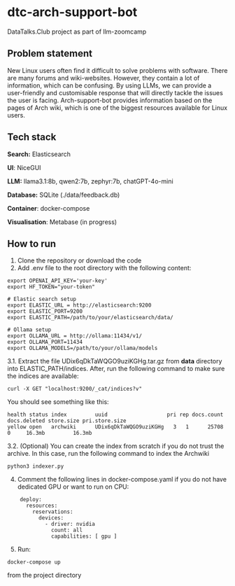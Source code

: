 # dtc-arch-support-bot
DataTalks.Club project as part of llm-zoomcamp

## Problem statement
New Linux users often find it difficult to solve problems with software. There are many forums and wiki-websites. However, they contain a lot of information, which can be confusing. By using LLMs, we can provide a user-friendly and customisable response that will directly tackle the issues the user is facing. Arch-support-bot provides information based on the pages of Arch wiki, which is one of the biggest resources available for Linux users.

## Tech stack
**Search:** Elasticsearch

**UI**: NiceGUI

**LLM:** llama3.1:8b, qwen2:7b, zephyr:7b, chatGPT-4o-mini

**Database:** SQLite (./data/feedback.db)

**Container**: docker-compose

**Visualisation**: Metabase (in progress)

## How to run
1. Clone the repository or download the code
2. Add .env file to the root directory with the following content:
~~~
export OPENAI_API_KEY='your-key'
export HF_TOKEN="your-token"

# Elastic search setup
export ELASTIC_URL = http://elasticsearch:9200
export ELASTIC_PORT=9200
export ELASTIC_PATH=/path/to/your/elasticsearch/data/

# Ollama setup
export OLLAMA_URL = http://ollama:11434/v1/
export OLLAMA_PORT=11434
export OLLAMA_MODELS=/path/to/your/ollama/models
~~~
3.1. Extract the file UDix6qDkTaWQGO9uziKGHg.tar.gz from **data** directory into ELASTIC_PATH/indices. After, run the following command to make sure the indices are available:
~~~
curl -X GET "localhost:9200/_cat/indices?v"
~~~
You should see something like this:
~~~
health status index         uuid                   pri rep docs.count docs.deleted store.size pri.store.size
yellow open   archwiki      UDix6qDkTaWQGO9uziKGHg   3   1      25708            0     16.3mb         16.3mb
~~~
3.2. (Optional) You can create the index from scratch if you do not trust the archive. In this case, run the following command to index the Archwiki
~~~
python3 indexer.py
~~~
4. Comment the following lines in docker-compose.yaml if you do not have dedicated GPU or want to run on CPU:
~~~
    deploy:
      resources:
        reservations:
          devices:
            - driver: nvidia
              count: all
              capabilities: [ gpu ]
~~~
5. Run:
~~~
docker-compose up
~~~
from the project directory
